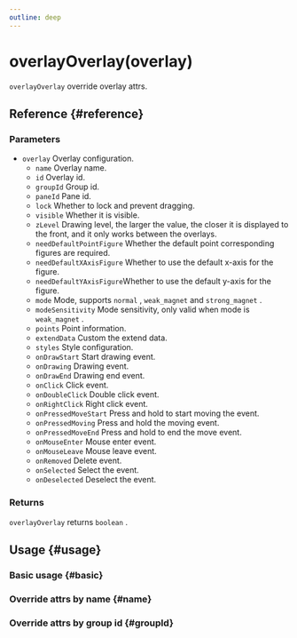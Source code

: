 ```yaml
---
outline: deep
---
```


# overlayOverlay(overlay)
`overlayOverlay` override overlay attrs.

## Reference {#reference}
<!--@include: @/@views/api/references/instance/overrideOverlay.md-->

### Parameters
- `overlay` Overlay configuration.
  - `name` Overlay name.
  - `id` Overlay id.
  - `groupId` Group id.
  - `paneId` Pane id.
  - `lock` Whether to lock and prevent dragging.
  - `visible` Whether it is visible.
  - `zLevel` Drawing level, the larger the value, the closer it is displayed to the front, and it only works between the overlays.
  - `needDefaultPointFigure` Whether the default point corresponding figures are required.
  - `needDefaultXAxisFigure` Whether to use the default x-axis for the figure.
  - `needDefaultYAxisFigure`Whether to use the default y-axis for the figure.
  - `mode` Mode, supports `normal` , `weak_magnet` and `strong_magnet` .
  - `modeSensitivity` Mode sensitivity, only valid when mode is `weak_magnet` .
  - `points` Point information.
  - `extendData` Custom the extend data.
  - `styles` Style configuration.
  - `onDrawStart` Start drawing event.
  - `onDrawing` Drawing event.
  - `onDrawEnd` Drawing end event.
  - `onClick` Click event.
  - `onDoubleClick` Double click event.
  - `onRightClick` Right click event.
  - `onPressedMoveStart` Press and hold to start moving the event.
  - `onPressedMoving` Press and hold the moving event.
  - `onPressedMoveEnd` Press and hold to end the move event.
  - `onMouseEnter` Mouse enter event.
  - `onMouseLeave` Mouse leave event.
  - `onRemoved` Delete event.
  - `onSelected` Select the event.
  - `onDeselected` Deselect the event.

### Returns
`overlayOverlay` returns `boolean` .

## Usage {#usage}
<script setup>
import OverrideOverlayBasic from '../../../@views/api/samples/overrideOverlay-basic/index.vue'
import OverrideOverlayName from '../../../@views/api/samples/overrideOverlay-name/index.vue'
import OverrideOverlayGroupId from '../../../@views/api/samples/overrideOverlay-groupId/index.vue'
</script>

### Basic usage {#basic}
<OverrideOverlayBasic/>

### Override attrs by name {#name}
<OverrideOverlayName/>

### Override attrs by group id {#groupId}
<OverrideOverlayGroupId/>

